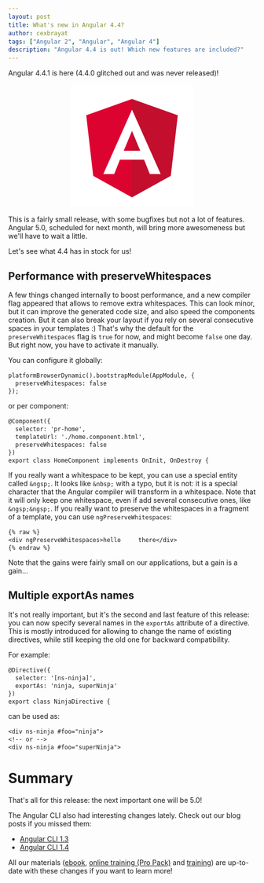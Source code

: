 ```yaml
---
layout: post
title: What's new in Angular 4.4?
author: cexbrayat
tags: ["Angular 2", "Angular", "Angular 4"]
description: "Angular 4.4 is out! Which new features are included?"
---
```


Angular 4.4.1 is here (4.4.0 glitched out and was never released)!

<p style="text-align: center;">
  <a href="https://github.com/angular/angular/blob/master/CHANGELOG.md#441-2017-09-15">
    <img class="rounded img-fluid" style="max-width: 100%" src="/assets/images/angular.png" alt="Angular logo" />
  </a>
</p>

This is a fairly small release, with some bugfixes but not a lot of features.
Angular 5.0, scheduled for next month, will bring more awesomeness but we'll have to wait a little.

Let's see what 4.4 has in stock for us!

## Performance with preserveWhitespaces

A few things changed internally to boost performance,
and a new compiler flag appeared that allows to remove extra whitespaces.
This can look minor, but it can improve the generated code size,
and also speed the components creation.
But it can also break your layout if you rely on several consecutive spaces in your templates :)
That's why the default for the `preserveWhitespaces` flag is `true` for now,
and might become `false` one day. But right now, you have to activate it manually.

You can configure it globally:

    platformBrowserDynamic().bootstrapModule(AppModule, {
      preserveWhitespaces: false
    });

or per component:


    @Component({
      selector: 'pr-home',
      templateUrl: './home.component.html',
      preserveWhitespaces: false
    })
    export class HomeComponent implements OnInit, OnDestroy {

If you really want a whitespace to be kept,
you can use a special entity called `&ngsp;`.
It looks like `&nbsp;` with a typo, but it is not:
it is a special character that the Angular compiler will transform in a whitespace.
Note that it will only keep one whitespace, even if add several consecutive ones, like `&ngsp;&ngsp;`.
If you really want to preserve the whitespaces in a fragment of a template,
you can use `ngPreserveWhitespaces`:

    {% raw %}
    <div ngPreserveWhitespaces>hello     there</div>
    {% endraw %}

Note that the gains were fairly small on our applications,
but a gain is a gain...

## Multiple exportAs names

It's not really important, but it's the second and last feature of this release:
you can now specify several names in the `exportAs` attribute of a directive.
This is mostly introduced for allowing to change the name of existing directives,
while still keeping the old one for backward compatibility.

For example:

    @Directive({
      selector: '[ns-ninja]',
      exportAs: 'ninja, superNinja'
    })
    export class NinjaDirective {

can be used as:

    <div ns-ninja #foo="ninja">
    <!-- or -->
    <div ns-ninja #foo="superNinja">

# Summary

That's all for this release: the next important one will be 5.0!

The Angular CLI also had interesting changes lately.
Check out our blog posts if you missed them:

- [Angular CLI 1.3](/2017/08/10/angular-cli-1.3/)
- [Angular CLI 1.4](/2017/09/14/angular-cli-1.4/)

All our materials ([ebook](https://books.ninja-squad.com/angular), [online training (Pro Pack)](https://angular-exercises.ninja-squad.com/) and [training](https://ninja-squad.com/training/angular)) are up-to-date with these changes if you want to learn more!
